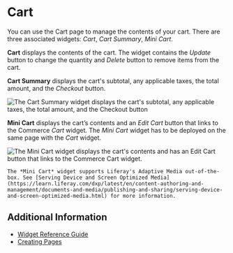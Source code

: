 # Cart

You can use the Cart page to manage the contents of your cart. There are three associated widgets: _Cart_, _Cart Summary_, _Mini Cart_.

**Cart** displays the contents of the cart. The widget contains the _Update_ button to change the quantity and _Delete_ button to remove items from the cart.

**Cart Summary** displays the cart's subtotal, any applicable taxes, the total amount, and the _Checkout_ button.

![The Cart Summary widget displays the cart's subtotal, any applicable taxes, the total amount, and the Checkout button](./cart/images/01.png)

**Mini Cart** displays the cart’s contents and an _Edit Cart_ button that links to the Commerce _Cart_ widget. The _Mini Cart_ widget has to be deployed on the same page with the _Cart_ widget.

![The Mini Cart widget displays the cart's contents and has an Edit Cart button that links to the Commerce Cart widget.](./cart/images/02.png)

```{note}
The *Mini Cart* widget supports Liferay's Adaptive Media out-of-the-box. See [Serving Device and Screen Optimized Media](https://learn.liferay.com/dxp/latest/en/content-authoring-and-management/documents-and-media/publishing-and-sharing/serving-device-and-screen-optimized-media.html) for more information.
```

## Additional Information

* [Widget Reference Guide](../liferay-commerce-widgets/widget-reference.md)
* [Creating Pages](https://help.liferay.com/hc/en-us/articles/360018171291-Creating-Pages)
